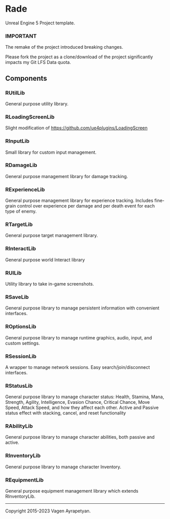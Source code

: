 
#  Rade

Unreal Engine 5 Project template.


### IMPORTANT

The remake of the project introduced breaking changes.

Please fork the project as a clone/download of the project significantly impacts my Git LFS Data quota.


## Components

### RUtilLib
General purpose utility library.

### RLoadingScreenLib
Slight modification of https://github.com/ue4plugins/LoadingScreen

### RInputLib
Small library for custom input management.

### RDamageLib
General purpose management library for damage tracking.

### RExperienceLib
General purpose management library for experience tracking.
Includes fine-grain control over experience per damage and per death event for each type of enemy.

### RTargetLib
General purpose target management library.

### RInteractLib
General purpose world Interact library

### RUILib
Utility library to take in-game screenshots.

### RSaveLib
General purpose library to manage persistent information with convenient interfaces.

### ROptionsLib
General purpose library to manage runtime graphics, audio, input, and custom settings.

### RSessionLib
A wrapper to manage network sessions. Easy search/join/disconnect interfaces.

### RStatusLib
General purpose library to manage character status:
Health, Stamina, Mana, Strength, Agility, Intelligence, Evasion Chance, Critical Chance, Move Speed, Attack Speed, and how they affect each other.
Active and Passive status effect with stacking, cancel, and reset functionality

### RAbilityLib
General purpose library to manage character abilities, both passive and active.

### RInventoryLib
General purpose library to manage character Inventory.

### REquipmentLib
General purpose equipment management library which extends RInventoryLib.






--------------------

Copyright 2015-2023 Vagen Ayrapetyan.


